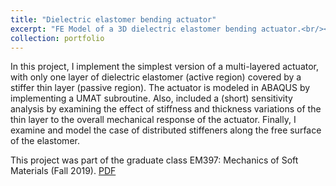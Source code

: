 ```yaml
---
title: "Dielectric elastomer bending actuator"
excerpt: "FE Model of a 3D dielectric elastomer bending actuator.<br/><img src='/images/P2_DielectricElastomer.png'>"
collection: portfolio
---
```


In this project, I implement the simplest version of a multi-layered actuator, with only one layer of dielectric elastomer (active region) covered by a stiffer thin layer (passive region).
The actuator is modeled in ABAQUS by implementing a UMAT subroutine. Also, included a (short) sensitivity analysis by examining the effect of stiffness and thickness variations of the thin layer to the overall mechanical response of the actuator. Finally, I examine and model the case of distributed stiffeners along the free surface of the elastomer.

This project was part of the graduate class EM397: Mechanics of Soft Materials (Fall 2019). [PDF](http://sotiriskak.github.io/files/DE_FEModel.pdf)
